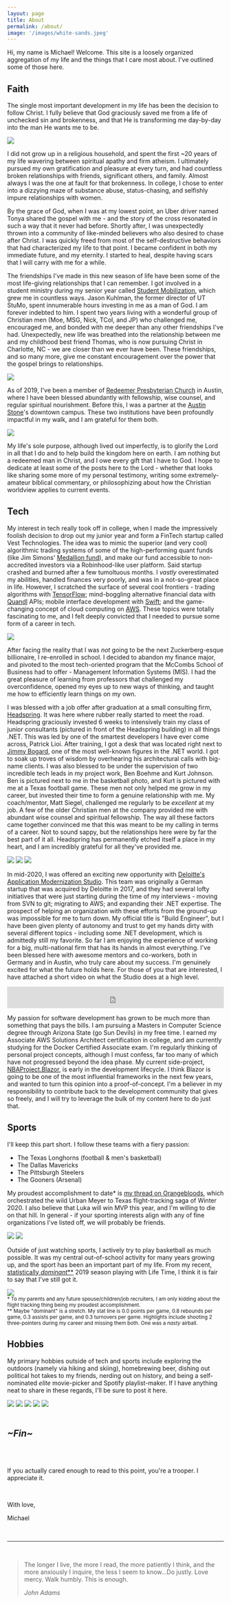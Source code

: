 ```yaml
---
layout: page
title: About
permalink: /about/
image: '/images/white-sands.jpeg'
---
```


Hi, my name is Michael! Welcome. This site is a loosely organized aggregation of my life and the things that I care most about. I've outlined some of those here.

## Faith

The single most important development in my life has been the decision to follow Christ. I fully believe that God graciously saved me from a life of unchecked sin and brokenness, and that He is transforming me day-by-day into the man He wants me to be.

<img src="/images/baptism.jpeg">

I did not grow up in a religious household, and spent the first ~20 years of my life wavering between spiritual apathy and firm atheism. I ultimately pursued my own gratification and pleasure at every turn, and had countless broken relationships with friends, significant others, and family. Almost always I was the one at fault for that brokenness. In college, I chose to enter into a dizzying maze of substance abuse, status-chasing, and selfishly impure relationships with women.

By the grace of God, when I was at my lowest point, an Uber driver named Tonya shared the gospel with me - and the story of the cross resonated in such a way that it never had before. Shortly after, I was unexpectedly thrown into a community of like-minded believers who also desired to chase after Christ. I was quickly freed from most of the self-destructive behaviors that had characterized my life to that point. I became confident in both my immediate future, and my eternity. I started to heal, despite having scars that I will carry with me for a while.

The friendships I've made in this new season of life have been some of the most life-giving relationships that I can remember. I got involved in a student ministry during my senior year called <a href="https://stumo.org">Student Mobilization</a>, which grew me in countless ways. Jason Kuhlman, the former director of UT StuMo, spent innumerable hours investing in me as a man of God. I am forever indebted to him. I spent two years living with a wonderful group of Christian men (Moe, MSG, Nick, TCol, and JP) who challenged me, encouraged me, and bonded with me deeper than any other friendships I've had. Unexpectedly, new life was breathed into the relationship between me and my childhood best friend Thomas, who is now pursuing Christ in Charlotte, NC - we are closer than we ever have been. These friendships, and so many more, give me constant encouragement over the power that the gospel brings to relationships.

<img src="/images/kaleo.jpeg">

As of 2019, I've been a member of <a href="https://redeemerpres.org">Redeemer Presbyterian Church</a> in Austin, where I have been blessed abundantly with fellowship, wise counsel, and regular spiritual nourishment. Before this, I was a partner at the <a href="https://austinstone.org/">Austin Stone</a>'s downtown campus. These two institutions have been profoundly impactful in my walk, and I am grateful for them both.

<img src="/images/redeemer.jpeg">

My life's sole purpose, although lived out imperfectly, is to glorify the Lord in all that I do and to help build the kingdom here on earth. I am nothing but a redeemed man in Christ, and I owe every gift that I have to God. I hope to dedicate at least some of the posts here to the Lord - whether that looks like sharing some more of my personal testimony, writing some extremely-amateur biblical commentary, or philosophizing about how the Christian worldview applies to current events.

## Tech

My interest in tech really took off in college, when I made the impressively foolish decision to drop out my junior year and form a FinTech startup called Vest Technologies. The idea was to mimic the superior (and very cool) algorithmic trading systems of some of the high-performing quant funds (like Jim Simons' <a href="https://www.cnbc.com/2019/11/05/how-jim-simons-founder-of-renaissance-technologies-beats-the-market.html">Medallion fund</a>), and make our fund accessible to non-accredited investors via a Robinhood-like user platform. Said startup crashed and burned after a few tumoltuous months. I *vastly* overestimated my abilities, handled finances very poorly, and was in a not-so-great place in life. However, I scratched the surface of several cool frontiers - trading algorithms with <a href="https://www.tensorflow.org/">TensorFlow</a>; mind-boggling alternative financial data with <a href="https://www.quandl.com/">Quandl</a> APIs; mobile interface development with <a href="https://developer.apple.com/swift/">Swift</a>; and the game-changing concept of cloud computing on <a href="https://aws.amazon.com/">AWS</a>. These topics were totally fascinating to me, and I felt deeply convicted that I needed to pursue some form of a career in tech.

<img src="/images/vest-prototype.png">

After facing the reality that I was *not* going to be the next Zuckerberg-esque billionaire, I re-enrolled in school. I decided to abandon my finance major, and pivoted to the most tech-oriented program that the McCombs School of Business had to offer - Management Information Systems (MIS). I had the great pleasure of learning from professors that challenged my overconfidence, opened my eyes up to new ways of thinking, and taught me how to efficiently learn things on my own.

I was blessed with a job offer after graduation at a small consulting firm, <a href="https://headspring.com">Headspring</a>. It was here where rubber really started to meet the road. Headspring graciously invested 6 weeks to intensively train my class of junior consultants (pictured in front of the Headspring building) in all things .NET. This was led by one of the smartest developers I have ever come across, Patrick Lioi. After training, I got a desk that was located right next to <a href="https://jimmybogard.com/">Jimmy Bogard</a>, one of the most well-known figures in the .NET world. I got to soak up troves of wisdom by overhearing his architectural calls with big-name clients. I was also blessed to be under the supervision of two incredible tech leads in my project work, Ben Boehme and Kurt Johnson. Ben is pictured next to me in the basketball photo, and Kurt is pictured with me at a Texas football game. These men not only helped me grow in my career, but invested their time to form a genuine relationship with me. My coach/mentor, Matt Siegel, challenged me regularly to be *excellent* at my job. A few of the older Christian men at the company provided me with abundant wise counsel and spiritual fellowship. The way all these factors came together convinced me that this was meant to be my calling in terms of a career. Not to sound sappy, but the relationships here were by far the best part of it all. Headspring has permanently etched itself a place in my heart, and I am incredibly grateful for all they've provided me.

<img src="/images/headspring-class.jpeg">
<img src="/images/headspring-bball.jpeg">
<img src="/images/kurt.jpeg">

In mid-2020, I was offered an exciting new opportunity with <a href="https://www2.deloitte.com/us/en/pages/technology/solutions/application-modernization.html">Deloitte's Application Modernization Studio</a>. This team was originally a German startup that was acquired by Deloitte in 2017, and they had several lofty initiatives that were just starting during the time of my interviews - moving from SVN to git; migrating to AWS; and expanding their .NET expertise. The prospect of helping an organization with these efforts from the ground-up was impossible for me to turn down. My official title is "Build Engineer", but I have been given plenty of autonomy and trust to get my hands dirty with several different topics - including some .NET development, which is admittedly still my favorite. So far I am enjoying the experience of working for a big, multi-national firm that has its hands in almost everything. I've been blessed here with awesome mentors and co-workers, both in Germany and in Austin, who truly care about my success. I'm genuinely excited for what the future holds here. For those of you that are interested, I have attached a short video on what the Studio does at a high level.

<iframe width="100%" height="50" src="https://www.youtube.com/embed/u_YKjFka_Iw" frameborder="0" allow="accelerometer; clipboard-write; encrypted-media; gyroscope; picture-in-picture" allowfullscreen></iframe>

<br />

My passion for software development has grown to be much more than something that pays the bills. I am pursuing a Masters in Computer Science degree through Arizona State (go Sun Devils) in my free time. I earned my Associate AWS Solutions Architect certification in college, and am currently studying for the Docker Certified Associate exam. I'm regularly thinking of personal project concepts, although I must confess, far too many of which have not progressed beyond the idea phase. My current side-project, <a href="https://github.com/michaelhwillingham/NBAProject.Blazor">NBAProject.Blazor</a>, is early in the development lifecycle. I think Blazor is going to be one of the most influential frameworks in the next few years, and wanted to turn this opinion into a proof-of-concept. I'm a believer in my responsibility to contribute back to the development community that gives so freely, and I will try to leverage the bulk of my content here to do just that.

## Sports

I'll keep this part short. I follow these teams with a fiery passion:
* The Texas Longhorns (football & men's basketball)
* The Dallas Mavericks
* The Pittsburgh Steelers
* The Gooners (Arsenal)

My proudest accomplishment to date* is <a href="https://texas.forums.rivals.com/threads/flight-tracking-alert.501401/">my thread on Orangebloods</a>, which orchestrated the wild Urban Meyer to Texas flight-tracking saga of Winter 2020. I also believe that Luka will win MVP this year, and I'm willing to die on that hill. In general - if your sporting interests align with any of fine organizations I've listed off, we will probably be friends.

<img src="/images/texas.jpeg">
<img src="/images/cuban.jpeg">

Outside of just watching sports, I actively try to play basketball as much possible. It was my central out-of-school activity for many years growing up, and the sport has been an important part of my life. From my recent, <a href="https://leagues.uhlife.com/profile_career.aspx?RegionID=10&SeasonDivisionID=3220&PlayerID=34170">statistically *dominant***</a> 2019 season playing with Life Time, I think it is fair to say that I've still got it.

<img src="/images/basketball.jpg">

<br />
<small>* To my parents and any future spouse/children/job recruiters, I am only kidding about the flight tracking thing being my proudest accomplishment.</small>
<br />
<small>** Maybe "dominant" is a stretch. My stat line is 0.0 points per game, 0.8 rebounds per game, 0.3 assists per game, and 0.3 turnovers per game. Highlights include shooting 2 three-pointers during my career and missing them both. One was a <em>nasty</em> airball.</small>
<br />

## Hobbies

My primary hobbies outside of tech and sports include exploring the outdoors (namely via hiking and skiing), homebrewing beer, dishing out political hot takes to my friends, nerding out on history, and being a self-nominated *elite* movie-picker and Spotify playlist-maker. If I have anything neat to share in these regards, I'll be sure to post it here.

<img src="/images/rmnp.jpeg">
<img src="/images/homebrew.jpeg">
<img src="/images/winterblondes.jpeg">
<img src="/images/skiing.jpeg">
<img src="/images/supreme-court.jpeg">

<br />
<br />

## *~Fin~*

<br />
<br />

If you actually cared enough to read to this point, you're a trooper. I appreciate it.

<br />

With love,

Michael

<br />

<hr>

<br />

> The longer I live, the more I read, the more patiently I think, and the more anxiously I inquire, the less I seem to know...Do justly. Love mercy. Walk humbly. This is enough.
>
> <cite>John Adams</cite>